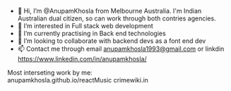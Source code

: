 - 👋 Hi, I’m @AnupamKhosla from Melbourne Australia. I'm Indian Australian dual citizen, so can work through both contries agencies.
- 👀 I’m interested in Full stack web development
- 🌱 I’m currently practising in Back end technologies
- 💞️ I’m looking to collaborate with backend devs as a font end dev
- 📫 Contact me through email anupamkhosla1993@gmail.com or linkdin https://www.linkedin.com/in/anupamkhosla/

Most interseting work by me:  
anupamkhosla.github.io/reactMusic
crimewiki.in

<!---
AnupamKhosla/AnupamKhosla is a ✨ special ✨ repository because its `README.md` (this file) appears on your GitHub profile.
You can click the Preview link to take a look at your changes.
--->
